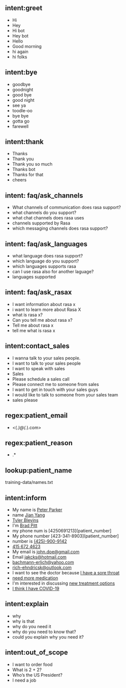 ## intent:greet
- Hi
- Hey
- Hi bot
- Hey bot
- Hello
- Good morning
- hi again
- hi folks

## intent:bye
- goodbye
- goodnight
- good bye
- good night
- see ya
- toodle-oo
- bye bye
- gotta go
- farewell

## intent:thank
- Thanks
- Thank you
- Thank you so much
- Thanks bot
- Thanks for that
- cheers

## intent: faq/ask_channels
- What channels of communication does rasa support?
- what channels do you support?
- what chat channels does rasa uses
- channels supported by Rasa
- which messaging channels does rasa support?

## intent: faq/ask_languages
- what language does rasa support?
- which language do you support?
- which languages supports rasa
- can I use rasa also for another laguage?
- languages supported

## intent: faq/ask_rasax
- I want information about rasa x
- i want to learn more about Rasa X
- what is rasa x?
- Can you tell me about rasa x?
- Tell me about rasa x
- tell me what is rasa x

## intent:contact_sales
- I wanna talk to your sales people.
- I want to talk to your sales people
- I want to speak with sales
- Sales
- Please schedule a sales call
- Please connect me to someone from sales
- I want to get in touch with your sales guys
- I would like to talk to someone from your sales team
- sales please

## regex:patient_email
- \<(.*)@(.*).com\>

## regex:patient_reason
- .*

## lookup:patient_name
training-data/names.txt


## intent:inform
- My name is [Peter Parker](patient_name)
- name [Jian Yang](patient_name)
- [Tyler Blevins](patient_name)
- I'm [Brad Pitt](patient_name)
- my phone num is [4250691213](patient_number]
- My phone number [423-341-8903](patient_number]
- number is [(425)-900-9142](patient_number)
- [415 672 4623](patient_number)
- My email is [john.doe@gmail.com](patient_email)
- Email [jakcks@hotmail.com](patient_email)
- [bachmann-erlich@yahoo.com](patient_email)
- [rich-ehndricsk@outlook.com](patient_email)
- I want to see the doctor because [I have a sore throat](patient_reason)
- [need more medication](patient_reason)
- I'm interested in discussing [new treatment options](patient_reason)
- [I think I have COVID-19](patient_reason)


## intent:explain
- why
- why is that
- why do you need it
- why do you need to know that?
- could you explain why you need it?

## intent:out_of_scope
- I want to order food
- What is 2 + 2?
- Who’s the US President?
- I need a job
